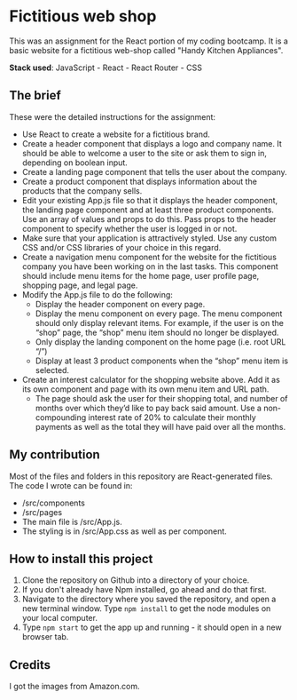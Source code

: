 # Fictitious web shop

This was an assignment for the React portion of my coding bootcamp. It is a basic website for a fictitious web-shop called "Handy Kitchen Appliances".

**Stack used**: JavaScript - React - React Router - CSS

## The brief

These were the detailed instructions for the assignment:

- Use React to create a website for a fictitious brand.
- Create a header component that displays a logo and company name. It should be able to welcome a user to the site or ask them to sign in, depending on boolean input.
- Create a landing page component that tells the user about the company.
- Create a product component that displays information about the products that the company sells.
- Edit your existing App.js file so that it displays the header component, the landing page component and at least three product components. Use an array of values and props to do this. Pass props to the header component to specify whether the user is logged in or not.
- Make sure that your application is attractively styled. Use any custom CSS and/or CSS libraries of your choice in this regard.
- Create a navigation menu component for the website for the fictitious company you have been working on in the last tasks. This component should include menu items for the home page, user profile page, shopping page, and legal page.
- Modify the App.js file to do the following:
  - Display the header component on every page.
  - Display the menu component on every page. The menu component should only display relevant items. For example, if the user is on the “shop” page, the “shop” menu item should no longer be displayed.
  - Only display the landing component on the home page (i.e. root URL “/”)
  - Display at least 3 product components when the “shop” menu item is selected.
- Create an interest calculator for the shopping website above. Add it as its own component and page with its own menu item and URL path.
  - The page should ask the user for their shopping total, and number of months over which they’d like to pay back said amount. Use a non-compounding interest rate of 20% to calculate their monthly payments as well as the total they will have paid over all the months.

## My contribution

Most of the files and folders in this repository are React-generated files. The code I wrote can be found in:

- /src/components
- /src/pages
- The main file is /src/App.js.
- The styling is in /src/App.css as well as per component.

## How to install this project

1. Clone the repository on Github into a directory of your choice.
2. If you don't already have Npm installed, go ahead and do that first.
3. Navigate to the directory where you saved the repository, and open a new terminal window. Type `npm install` to get the node modules on your local computer.
4. Type `npm start` to get the app up and running - it should open in a new browser tab.

## Credits

I got the images from Amazon.com.
